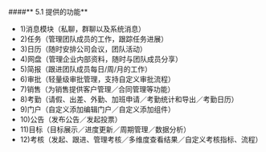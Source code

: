 ####** 5.1 提供的功能**
* 1)消息模块（私聊，群聊以及系统消息）
* 2)任务（管理团队成员的工作，跟踪任务进展）
* 3)日历（随时安排公司会议，团队活动）
* 4)网盘（管理企业内部资料，随时与团队成员分享）
* 5)简报（跟进团队成员每日/周/月的工作）
* 6)审批（轻量级审批管理，支持自定义审批流程）
* 7)销售（为销售提供客户管理／合同管理等功能）
* 8)考勤（请假、出差、外勤、加班申请／考勤统计和导出／考勤日历）
* 9)门户（自定义添加编辑门户／自定义添加组件）
* 10)公告（发布公告／发起投票）
* 11)目标（目标展示／进度更新／周期管理／数据分析）
* 12)考核（发起、跟进、管理考核／多维度查看结果／自定义考核指标、流程）
